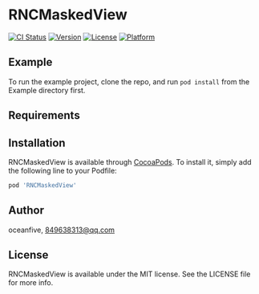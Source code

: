 # RNCMaskedView

[![CI Status](https://img.shields.io/travis/oceanfive/RNCMaskedView.svg?style=flat)](https://travis-ci.org/oceanfive/RNCMaskedView)
[![Version](https://img.shields.io/cocoapods/v/RNCMaskedView.svg?style=flat)](https://cocoapods.org/pods/RNCMaskedView)
[![License](https://img.shields.io/cocoapods/l/RNCMaskedView.svg?style=flat)](https://cocoapods.org/pods/RNCMaskedView)
[![Platform](https://img.shields.io/cocoapods/p/RNCMaskedView.svg?style=flat)](https://cocoapods.org/pods/RNCMaskedView)

## Example

To run the example project, clone the repo, and run `pod install` from the Example directory first.

## Requirements

## Installation

RNCMaskedView is available through [CocoaPods](https://cocoapods.org). To install
it, simply add the following line to your Podfile:

```ruby
pod 'RNCMaskedView'
```

## Author

oceanfive, 849638313@qq.com

## License

RNCMaskedView is available under the MIT license. See the LICENSE file for more info.
